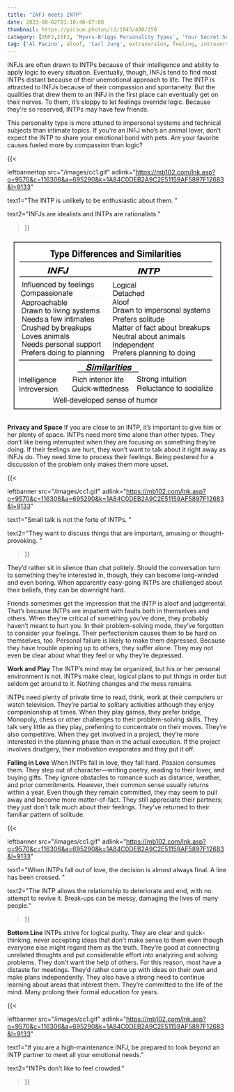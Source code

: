 ```yaml
---
title: "INFJ meets INTP"
date: 2023-08-02T01:10:48-07:00
thumbnail: https://picsum.photos/id/1043/400/250
category: [INFJ,ISFJ, 'Myers-Briggs Personality Types', 'Your Secret Self']
tag: ['Al Pacino', aloof, 'Carl Jung', extraversion, feeling, introversion, introvert, judging, MBTI, Myers-Briggs, perceiving, personality, personality type, psychology, relationships, thinking, 'Tiger Woods']
---
```


INFJs are often drawn to INTPs because of their intelligence and ability to apply logic to every situation. Eventually, though, INFJs tend to find most INTPs distant because of their unemotional approach to life. The INTP is attracted to INFJs because of their compassion and spontaneity. But the qualities that drew them to an INFJ in the first place can eventually get on their nerves. To them, it’s sloppy to let feelings override logic. Because they’re so reserved, INTPs may have few friends.

This personality type is more attuned to impersonal systems and technical subjects than intimate topics. If you’re an INFJ who’s an animal lover, don’t expect the INTP to share your emotional bond with pets. Are your favorite causes fueled more by compassion than logic?  

{{< 

leftbannertop src="/images/cc1.gif" adlink="https://mb102.com/lnk.asp?o=9570&c=116306&a=695290&k=1A84C0DEB2A9C2E51159AF5897F12683&l=9133"  

text1="The INTP is unlikely to be enthusiastic about them. " 

text2="INFJs are idealists and INTPs are rationalists."

>}}

![infj-intp-table](/infj-intp-table.jpg)

**Privacy and Space**
If you are close to an INTP, it’s important to give him or her plenty of space. INTPs need more time alone than other types. They don’t like being interrupted when they are focusing on something they’re doing. If their feelings are hurt, they won’t want to talk about it right away as INFJs do. They need time to process their feelings. Being pestered for a discussion of the problem only makes them more upset.

{{< 

leftbanner src="/images/cc1.gif" adlink="https://mb102.com/lnk.asp?o=9570&c=116306&a=695290&k=1A84C0DEB2A9C2E51159AF5897F12683&l=9133"  

text1="Small talk is not the forte of INTPs. " 

text2="They want to discuss things that are important, amusing or thought-provoking. "

>}}

They’d rather sit in silence than chat politely. Should the conversation turn to something they’re interested in, though, they can become long-winded and even boring. When apparently easy-going INTPs are challenged about their beliefs, they can be downright hard.

Friends sometimes get the impression that the INTP is aloof and judgmental. That’s because INTPs are impatient with faults both in themselves and others. When they’re critical of something you’ve done, they probably haven’t meant to hurt you. In their problem-solving mode, they’ve forgotten to consider your feelings. Their perfectionism causes them to be hard on themselves, too. Personal failure is likely to make them depressed. Because they have trouble opening up to others, they suffer alone. They may not even be clear about what they feel or why they’re depressed.



**Work and Play**
The INTP’s mind may be organized, but his or her personal environment is not. INTPs make clear, logical plans to put things in order but seldom get around to it. Nothing changes and the mess remains.

INTPs need plenty of private time to read, think, work at their computers or watch television. They’re partial to solitary activities although they enjoy companionship at times. When they play games, they prefer bridge, Monopoly, chess or other challenges to their problem-solving skills. They talk very little as they play, preferring to concentrate on their moves. They’re also competitive. When they get involved in a project, they’re more interested in the planning phase than in the actual execution. If the project involves drudgery, their motivation evaporates and they put it off.


**Falling in Love**
When INTPs fall in love, they fall hard. Passion consumes them. They step out of character—writing poetry, reading to their lover, and buying gifts. They ignore obstacles to romance such as distance, weather, and prior commitments. However, their common sense usually returns within a year. Even though they remain committed, they may seem to pull away and become more matter-of-fact. They still appreciate their partners; they just don’t talk much about their feelings. They’ve returned to their familiar pattern of solitude.

{{< 

leftbanner src="/images/cc1.gif" adlink="https://mb102.com/lnk.asp?o=9570&c=116306&a=695290&k=1A84C0DEB2A9C2E51159AF5897F12683&l=9133"  

text1="When INTPs fall out of love, the decision is almost always final. A line has been crossed. " 

text2="The INTP allows the relationship to deteriorate and end, with no attempt to revive it. Break-ups can be messy, damaging the lives of many people."

>}}

**Bottom Line**
INTPs strive for logical purity. They are clear and quick-thinking, never accepting ideas that don’t make sense to them even though everyone else might regard them as the truth. They’re good at connecting unrelated thoughts and put considerable effort into analyzing and solving problems. They don’t want the help of others. For this reason, most have a distaste for meetings. They’d rather come up with ideas on their own and make plans independently. They also have a strong need to continue learning about areas that interest them. They’re committed to the life of the mind. Many prolong their formal education for years.



{{< 

leftbanner src="/images/cc1.gif" adlink="https://mb102.com/lnk.asp?o=9570&c=116306&a=695290&k=1A84C0DEB2A9C2E51159AF5897F12683&l=9133"  

text1="If you are a high-maintenance INFJ, be prepared to look beyond an INTP partner to meet all your emotional needs." 

text2="INTPs don’t like to feel crowded."

>}}